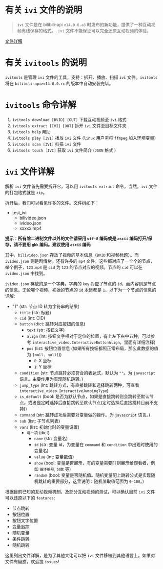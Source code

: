 # 有关 `ivi` 文件的说明

> `ivi` 文件是在 bilibili-api `v14.0.0.a3` 时发布的新功能，提供了一种互动视频离线保存的格式。`.ivi` 文件不能保证可以完全还原互动视频的体验。

[文件详解](#ivi-文件详解)

# 有关 `ivitools` 的说明

`ivitools` 是管理 `ivi` 文件的工具，支持：拆开、播放、扫描 `ivi` 文件。`ivitools` 将在 `bilibili-api>=14.0.0.rc` 的版本中自动安装完毕。

</details>

# `ivitools` 命令详解

1. `ivitools download [BVID] [OUT]` 下载互动视频至 `ivi` 格式
2. `ivitools extract [IVI] [OUT]` 拆开 `ivi` 文件至目标文件夹
3. `ivitools help` 帮助
4. `ivitools play [IVI]` 播放 `ivi` 文件 (`linux` 用户需将 `ffmpeg` 加入环境变量)
5. `ivitools scan [IVI]` 扫描 `ivi` 文件
6. `ivitools touch [IVI]` 获取 `ivi` 文件简介 (`JSON` 格式 )

# `ivi` 文件详解

解析 `ivi` 文件首先需要拆开它，可以用 `ivitools extract` 命令，当然，`ivi` 文件的打包格式就是 `zip`。

拆开后，我们可以看见许多的文件。文件树如下：

- test_ivi
  - bilivideo.json
  - ivideo.json
  - xxxxx.mp4

**提示：所有除二进制文件以外的文件请采用 `utf-8` 编码或是 `ascii` 编码打开/保存，请不要用 `gbk` 编码。建议使用 `ascii` 编码**

其中，`bilivideo.json` 存放了视频的基本信息（`BVID` 和视频标题）。而 `ivideo.json` 则是剧情树。还有许多的 `mp4` 文件，这些都对应了一个个的节点，举个例子，`123.mp4` 是 `cid` 为 `123` 的节点对应的视频。节点的 `cid` 可以在 `ivideo.json` 中找到。

`ivideo.json` 存放的是一个字典，字典的 `key` 对应了节点的 `id`，而内容则是节点的信息。无论哪个视频，初始的节点的 `id` 永远都是 `1`。以下为一个节点的信息的详解: 

- "1" (str: 节点 ID 转为字符串的结果)
  - `title` (str: 标题)
  - `cid` (int: CID)
  - `button` (dict: 跳转对应按钮的信息)
    - `text` (str: 按钮文字)
    - `align` (int: 按钮文字相对于定位的位置，有上左下右中五种，可以参考 `interactive_video.InteractiveButtonAlign`，里面有详细注释)
    - `pos` (list: 按钮位置信息 (如果所有按钮都照正常布局，那么此数据的值为 `[null, null]`))
      - `0`: X 坐标
      - `1`: Y 坐标
  - `condition` (str: 节点跳转必须符合的表达式，默认为 `""`。为 `javascript` 语言。主要作用为实现随机跳转。)
  - `jump_type` (int: 跳转方式，有直接跳转和选择跳转两种，可查看 `interactive_video.InteractiveJumpingType`)
  - `is_default` (bool: 是否为默认节点，如果是直接跳转则会跳转至默认节点，或者是定时选择后直接跳转至默认节点(定时选择后直接跳转目前不支持))
  - `command` (str: 跳转成功后需要对变量做的操作。为 `javascript` 语言。)
  - `sub` (list: 子节点列表)
  - `vars` (list: 初始化时的变量设置)
    - `每一项` (dict)
      - `name` (str: 变量名)
      - `id` (str: 变量 id，为变量在 `command` 和 `condition` 中出现时使用的变量名)
      - `value` (int: 变量数值)
      - `show` (bool: 变量是否展示，有的变量需要时刻展示给观看者，例如 `循环编号`, `分数` 等)
      - `random` (bool: 变量是否随机值。随机变量配上跳转公式是实现随机跳转的重要部分，这里说明：随机值取值范围为 `0-100`。)

根据目前已知的互动视频机制，及部分互动视频的测试，可以确认目前 `ivi` 文件可以还原以下的 `features`: 

  - 节点跳转
  - 按钮位置
  - 按钮文字位置
  - 变量追踪
  - 随机变量
  - 条件跳转
  - 随机跳转

这里列出文件详解，是为了其他大佬可以把 `ivi` 文件移植到其他语言上。如果对文件有疑惑，欢迎提 `issues`!
